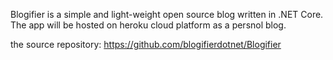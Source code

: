 Blogifier is a simple and light-weight open source blog written in .NET Core. 
The app will be hosted on heroku cloud platform as a persnol blog. 

the source repository:
https://github.com/blogifierdotnet/Blogifier 
